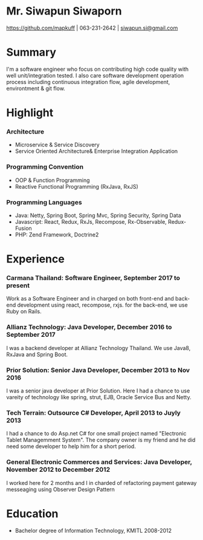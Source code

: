
# Mr. Siwapun Siwaporn
https://github.com/mapkuff | 063-231-2642 | siwapun.si@gmail.com

# Summary
I'm a software engineer who focus on contributing high code quality with well unit/integration tested. I also care software development operation process including continuous integration flow, agile development, environtment & git flow.

# Highlight
### Architecture
- Microservice & Service Discovery
- Service Oriented Architecture& Enterprise Integration Application

### Programming Convention
- OOP & Function Programming
- Reactive Functional Programming (RxJava, RxJS)

### Programming Languages
- Java: Netty, Spring Boot, Spring Mvc, Spring Security, Spring Data
- Javascript: React, Redux, RxJs, Recompose, Rx-Observable, Redux-Fusion
- PHP: Zend Framework, Doctrine2

# Experience
### Carmana Thailand: Software Engineer, September 2017 to present 
Work as a Software Engineer and in charged on both front-end and back-end development using react, recompose, rxjs.
for the back-end, we use Ruby on Rails.
    
### Allianz Technology: Java Developer, December 2016 to September 2017
I was a backend developer at Allianz Technology Thailand. We use Java8, RxJava and Spring Boot.
    
### Prior Solution: Senior Java Developer, December 2013 to Nov 2016
I was a senior java developer at Prior Solution. Here I had a chance to use vareity of technology like spring, strut, EJB, Oracle Service Bus and Netty.

### Tech Terrain: Outsource C# Developer, April 2013 to Juyly 2013
I had a chance to do Asp.net C# for one small project named "Electronic Tablet Managemment System". The company owner is my friend and he did need some developer to help him for a short period.

### General Electronic Commerces and Services: Java Developer, November 2012 to December 2012
I worked here for 2 months and I in charded of refactoring payment gateway messeaging using Observer Design Pattern

# Education
- Bachelor degree of Information Technology, KMITL 2008-2012
